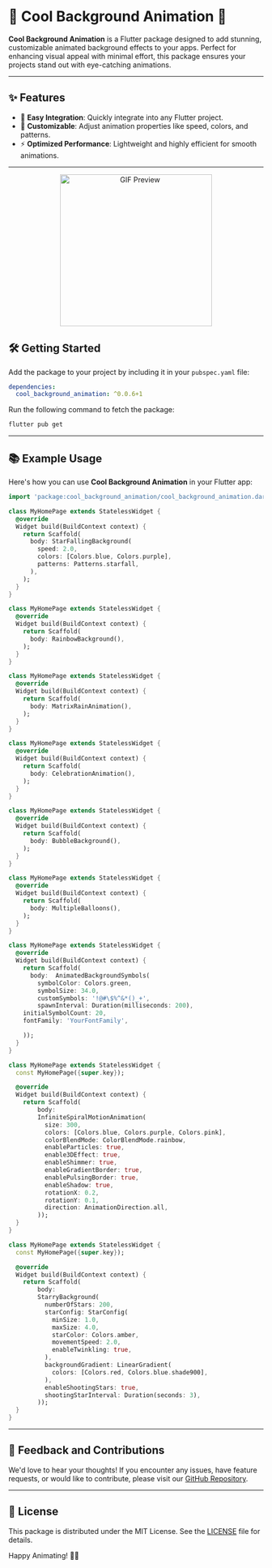 # 🌈 Cool Background Animation 🌌

**Cool Background Animation** is a Flutter package designed to add stunning, customizable animated background effects to your apps. Perfect for enhancing visual appeal with minimal effort, this package ensures your projects stand out with eye-catching animations.

---

## ✨ Features
- 🚀 **Easy Integration**: Quickly integrate into any Flutter project.
- 🎨 **Customizable**: Adjust animation properties like speed, colors, and patterns.
- ⚡ **Optimized Performance**: Lightweight and highly efficient for smooth animations.

---

<div align="center">
  <img src="cool_background_animation/example/assets/Untitleddesign-ezgif.com-video-to-gif-converter.gif" alt="GIF Preview" width="300"/>
</div>


## 🛠️ Getting Started
Add the package to your project by including it in your `pubspec.yaml` file:

```yaml
dependencies:
  cool_background_animation: ^0.0.6+1
```

Run the following command to fetch the package:
```bash
flutter pub get
```

---
## 📚 Example Usage
Here's how you can use **Cool Background Animation** in your Flutter app:

```dart
import 'package:cool_background_animation/cool_background_animation.dart';

class MyHomePage extends StatelessWidget {
  @override
  Widget build(BuildContext context) {
    return Scaffold(
      body: StarFallingBackground(
        speed: 2.0,
        colors: [Colors.blue, Colors.purple],
        patterns: Patterns.starfall,
      ),
    );
  }
}

class MyHomePage extends StatelessWidget {
  @override
  Widget build(BuildContext context) {
    return Scaffold(
      body: RainbowBackground(),
    );
  }
}

class MyHomePage extends StatelessWidget {
  @override
  Widget build(BuildContext context) {
    return Scaffold(
      body: MatrixRainAnimation(),
    );
  }
}

class MyHomePage extends StatelessWidget {
  @override
  Widget build(BuildContext context) {
    return Scaffold(
      body: CelebrationAnimation(),
    );
  }
}

class MyHomePage extends StatelessWidget {
  @override
  Widget build(BuildContext context) {
    return Scaffold(
      body: BubbleBackground(),
    );
  }
}

class MyHomePage extends StatelessWidget {
  @override
  Widget build(BuildContext context) {
    return Scaffold(
      body: MultipleBalloons(),
    );
  }
}

class MyHomePage extends StatelessWidget {
  @override
  Widget build(BuildContext context) {
    return Scaffold(
      body:  AnimatedBackgroundSymbols(
        symbolColor: Colors.green,
        symbolSize: 34.0,
        customSymbols: '!@#\$%^&*()_+',
        spawnInterval: Duration(milliseconds: 200),
    initialSymbolCount: 20,
    fontFamily: 'YourFontFamily',

    ));
  }
}

class MyHomePage extends StatelessWidget {
  const MyHomePage({super.key});

  @override
  Widget build(BuildContext context) {
    return Scaffold(
        body:
        InfiniteSpiralMotionAnimation(
          size: 300,
          colors: [Colors.blue, Colors.purple, Colors.pink],
          colorBlendMode: ColorBlendMode.rainbow,
          enableParticles: true,
          enable3DEffect: true,
          enableShimmer: true,
          enableGradientBorder: true,
          enablePulsingBorder: true,
          enableShadow: true,
          rotationX: 0.2,
          rotationY: 0.1,
          direction: AnimationDirection.all,
        ));
  }
}

class MyHomePage extends StatelessWidget {
  const MyHomePage({super.key});

  @override
  Widget build(BuildContext context) {
    return Scaffold(
        body:
        StarryBackground(
          numberOfStars: 200,
          starConfig: StarConfig(
            minSize: 1.0,
            maxSize: 4.0,
            starColor: Colors.amber,
            movementSpeed: 2.0,
            enableTwinkling: true,
          ),
          backgroundGradient: LinearGradient(
            colors: [Colors.red, Colors.blue.shade900],
          ),
          enableShootingStars: true,
          shootingStarInterval: Duration(seconds: 3),
        ));
  }
}
```

---

## 🧩 Feedback and Contributions
We'd love to hear your thoughts! If you encounter any issues, have feature requests, or would like to contribute, please visit our [GitHub Repository](https://github.com/your-repo-link).

---

## 📄 License
This package is distributed under the MIT License. See the [LICENSE](https://github.com/your-repo-link/LICENSE) file for details.

Happy Animating! 🚀✨
